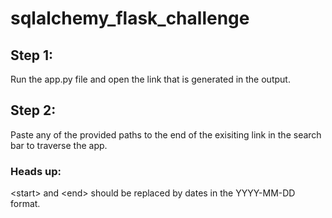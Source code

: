 # sqlalchemy_flask_challenge

## Step 1:
Run the app.py file and open the link that is generated in the output.
## Step 2:
Paste any of the provided paths to the end of the exisiting link in the search bar to traverse the app.
### Heads up:
\<start\> and \<end\> should be replaced by dates in the YYYY-MM-DD format.
